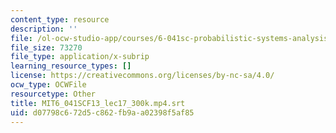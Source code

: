 ```yaml
---
content_type: resource
description: ''
file: /ol-ocw-studio-app/courses/6-041sc-probabilistic-systems-analysis-and-applied-probability-fall-2013/d07798c672d5c862fb9aa02398f5af85_MIT6_041SCF13_lec17_300k.mp4.srt
file_size: 73270
file_type: application/x-subrip
learning_resource_types: []
license: https://creativecommons.org/licenses/by-nc-sa/4.0/
ocw_type: OCWFile
resourcetype: Other
title: MIT6_041SCF13_lec17_300k.mp4.srt
uid: d07798c6-72d5-c862-fb9a-a02398f5af85
---
```

